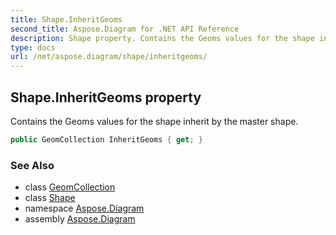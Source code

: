 ```yaml
---
title: Shape.InheritGeoms
second_title: Aspose.Diagram for .NET API Reference
description: Shape property. Contains the Geoms values for the shape inherit by the master shape
type: docs
url: /net/aspose.diagram/shape/inheritgeoms/
---
```

## Shape.InheritGeoms property

Contains the Geoms values for the shape inherit by the master shape.

```csharp
public GeomCollection InheritGeoms { get; }
```

### See Also

* class [GeomCollection](../../geomcollection/)
* class [Shape](../)
* namespace [Aspose.Diagram](../../shape/)
* assembly [Aspose.Diagram](../../../)


